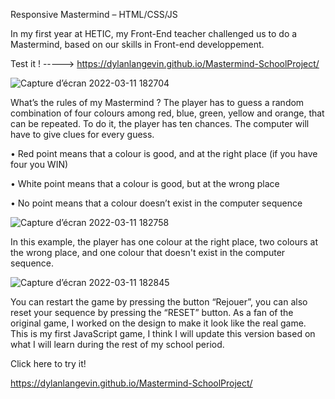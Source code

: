 Responsive Mastermind – HTML/CSS/JS

In my first year at HETIC, my Front-End teacher challenged us to do a Mastermind, based on our skills in Front-end developpement.

Test it ! -----> https://dylanlangevin.github.io/Mastermind-SchoolProject/

![Capture d’écran 2022-03-11 182704](https://user-images.githubusercontent.com/77147936/157917301-c4f2176a-f3e0-43c9-8818-ec8fe0011f98.png)






What’s the rules of my Mastermind ?
The player has to guess a random combination of four colours among red, blue, green, yellow and orange, that can be repeated. To do it, the player has ten chances. The computer will have to give clues for every guess.


•	Red point means that a colour is good, and at the right place (if you have four you WIN)


•	White point means that a colour is good, but at the wrong place


•	No point means that a colour doesn’t exist in the computer sequence




![Capture d’écran 2022-03-11 182758](https://user-images.githubusercontent.com/77147936/157917314-a72909da-ca34-4e97-b07e-de548e5f5446.png)



In this example, the player has one colour at the right place, two colours at the wrong place, and one colour that doesn't exist in the computer sequence.


![Capture d’écran 2022-03-11 182845](https://user-images.githubusercontent.com/77147936/157917344-ec0d3a69-7064-4324-9634-4151aa04e438.png)





You can restart the game by pressing the button “Rejouer”, you can also reset your sequence by pressing the “RESET” button. 
As a fan of the original game, I worked on the design to make it look like the real game. This is my first JavaScript game, I think I will update this version based on what I will learn during the rest of my school period.


Click here to try it!


https://dylanlangevin.github.io/Mastermind-SchoolProject/

